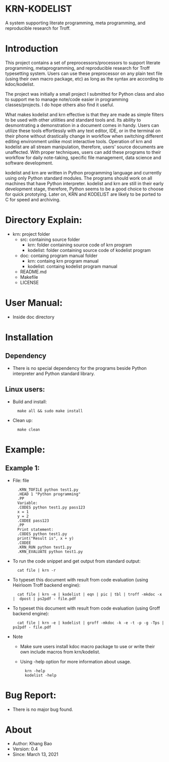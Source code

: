 # KRN-KODELIST
A system supporting literate programming, meta programming, and reproducible research for Troff.

# Introduction
This project contains a set of preprocessors/processors to support literate programming, metaprogramming, and reproducible research for Troff typesetting system.
Users can use these preprocessor on any plain text file (using their own macro package, etc) as long as the syntax are according to kdoc/kodelist.

The project was initially a small project I submitted for Python class and also to support me to manage note/code easier in programming classes/projects.
I do hope others also find it useful.

What makes kodelist and krn effective is that they are made as simple filters to be used with other utilities and standard tools and.
Its ability to desmontrating a demonstration in a document comes in handy.
Users can utilize these tools effortlessly with any text editor, IDE, or in the terminal on their phone without drastically change in workflow when switching different editing environment unlike most interactive tools.
Operation of krn and kodelist are all stream manipulation, therefore, users' source documents are unaffected.
With proper techniques, users can add these programs to their workflow for daily note-taking, specific file management, data science and software development.

kodelist and krn are written in Python programming language and currently using only Python standard modules.
The programs should work on all machines that have Python interpreter.
kodelist and krn are still in their early development stage, therefore, Python seems to be a good choice to choose for quick prototying.
Later on, KRN and KODELIST are likely to be ported to C for speed and archiving.

# Directory Explain:

* krn: project folder
    * src: containing source folder
        * krn: folder containing source code of krn program
        * kodelist: folder containing source code of kodelist program
    * doc: containg program manual folder
        * krn: containg krn program manual
        * kodelist: containg kodelist program manual
    * README.md
    * Makefile
    * LICENSE

# User Manual:
* Inside doc directory


# Installation
## Dependency
* There is no special dependency for the programs beside Python interpreter and Python standard library.

## Linux users:
* Build and install:

        make all && sudo make install

* Clean up:

        make clean


# Example:
## Example 1:

* File: file

        .KRN_TOFILE python test1.py
        .HEAD 1 "Python programming"
        .PP
        Variable:
        .CODES python test1.py pass123
        x = 1
        y = 2
        .CODEE pass123
        .PP
        Print statement:
        .CODES python test1.py
        print("Result is", x + y)
        .CODEE
        .KRN_RUN python test1.py
        .KRN_EVALUATE python test1.py

* To run the code snippet and get output from standard output:

        cat file | krn -r


* To typeset this document with result from code evaluation (using Heirloom Troff backend engine):

        cat file | krn -e | kodelist | eqn | pic | tbl | troff -mkdoc -x |  dpost | ps2pdf - file.pdf

* To typeset this document with result from code evaluation (using Groff backend engine):

        cat file | krn -e | kodelist | groff -mkdoc -k -e -t -p -g -Tps | ps2pdf - file.pdf

* Note
    * Make sure users install kdoc macro package to use or write their own include macros from krn/kodelist.
    * Using -help option for more information about usage.

            krn -help
            kodelist -help


# Bug Report:
* There is no major bug found.


# About
* Author: Khang Bao
* Version: 0.4
* Since: March 13, 2021
